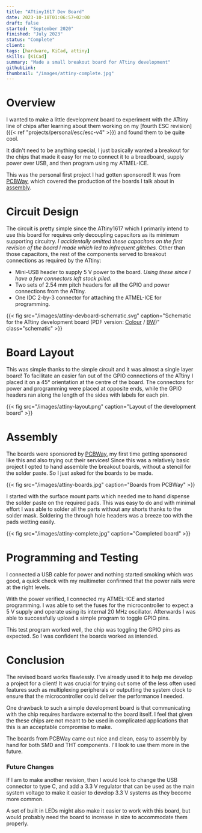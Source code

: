 ```yaml
---
title: "ATtiny1617 Dev Board"
date: 2023-10-18T01:06:57+02:00
draft: false
started: "September 2020"
finished: "July 2023"
status: "Complete"
client:
tags: [hardware, KiCad, attiny]
skills: [KiCad]
summary: "Made a small breakout board for ATtiny development"
githubLink:
thumbnail: "/images/attiny-complete.jpg"
---
```


# Overview

I wanted to make a little development board to experiment with the ATtiny line of chips after learning about them working on my [fourth ESC revision]({{< ref "projects/personal/esc/esc-v4" >}}) and found them to be quite cool.

It didn't need to be anything special, I just basically wanted a breakout for the chips that made it easy for me to connect it to a breadboard, supply power over USB, and then program using my ATMEL-ICE.

This was the personal first project I had gotten sponsored! It was from [PCBWay](https://www.pcbway.com/), which covered the production of the boards I talk about in [assembly](#assembly).

# Circuit Design

The circuit is pretty simple since the ATtiny1617 which I primarily intend to use this board for requires only decoupling capacitors as its minimum supporting circuitry. *I accidentally omitted these capacitors on the first revision of the board I made which led to infrequent glitches.* Other than those capacitors, the rest of the components served to breakout connections as required by the ATtiny:

- Mini-USB header to supply 5&nbsp;V power to the board. *Using these since I have a few connectors left stock piled.*
- Two sets of 2.54&nbsp;mm pitch headers for all the GPIO and power connections from the ATtiny.
- One IDC 2-by-3 connector for attaching the ATMEL-ICE for programming.

{{< fig src="/images/attiny-devboard-schematic.svg" caption="Schematic for the ATtiny development board (PDF version: [Colour](/pdf/attiny_devboard.pdf) / [BW](/pdf/attiny_devboard_bw.pdf))" class="schematic" >}}

# Board Layout

This was simple thanks to the simple circuit and it was almost a single layer board! To facilitate an easier fan out of the GPIO connections of the ATtiny I placed it on a 45° orientation at the centre of the board. The connectors for power and programming were placed at opposite ends, while the GPIO headers ran along the length of the sides with labels for each pin.

{{< fig src="/images/attiny-layout.png" caption="Layout of the development board" >}}

# Assembly 

The boards were sponsored by [PCBWay](https://www.pcbway.com/), my first time getting sponsored like this and also trying out their services! Since this was a relatively basic project I opted to hand assemble the breakout boards, without a stencil for the solder paste. So I just asked for the boards to be made.

{{< fig src="/images/attiny-boards.jpg" caption="Boards from PCBWay" >}}

I started with the surface mount parts which needed me to hand dispense the solder paste on the required pads. This was easy to do and with minimal effort I was able to solder all the parts without any shorts thanks to the solder mask. Soldering the through hole headers was a breeze too with the pads wetting easily.

{{< fig src="/images/attiny-complete.jpg" caption="Completed board" >}}

# Programming and Testing

I connected a USB cable for power and nothing started smoking which was good, a quick check with my multimeter confirmed that the power rails were at the right levels.

With the power verified, I connected my ATMEL-ICE and started programming. I was able to set the fuses for the microcontroller to expect a 5&nbsp;V supply and operate using its internal 20&nbsp;MHz oscillator. Afterwards I was able to successfully upload a simple program to toggle GPIO pins.

This test program worked well, the chip was toggling the GPIO pins as expected. So I was confident the boards worked as intended.

# Conclusion

The revised board works flawlessly. I've already used it to help me develop a project for a client! It was crucial for trying out some of the less often used features such as multiplexing peripherals or outputting the system clock to ensure that the microcontroller could deliver the performance I needed.

One drawback to such a simple development board is that communicating with the chip requires hardware external to the board itself. I feel that given the these chips are not meant to be used in complicated applications that this is an acceptable compromise to make.

The boards from PCBWay came out nice and clean, easy to assembly by hand for both SMD and THT components. I'll look to use them more in the future.

### Future Changes

If I am to make another revision, then I would look to change the USB connector to type C, and add a 3.3&nbsp;V regulator that can be used as the main system voltage to make it easier to develop 3.3&nbsp;V systems as they become more common.

A set of built in LEDs might also make it easier to work with this board, but would probably need the board to increase in size to accommodate them properly.
